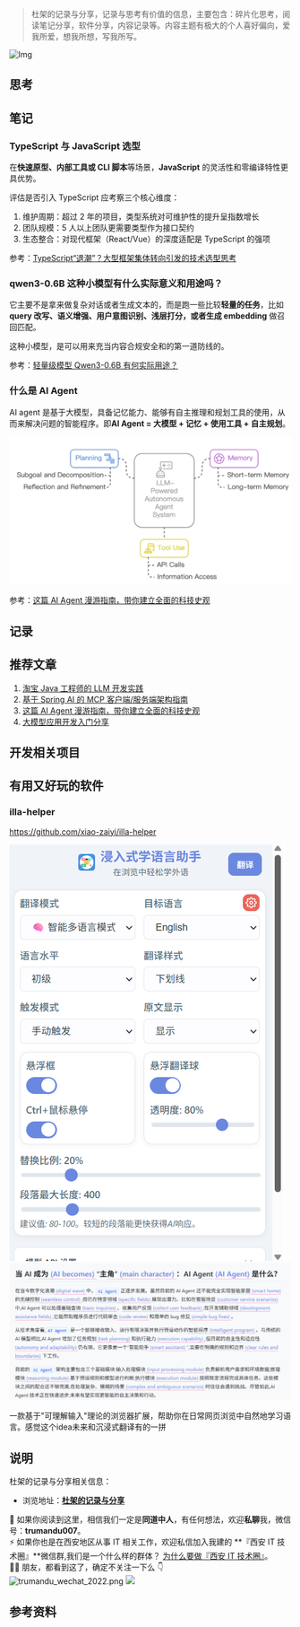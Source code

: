 > 杜架的记录与分享，记录与思考有价值的信息，主要包含：碎片化思考，阅读笔记分享，软件分享，内容记录等。内容主题有极大的个人喜好偏向，爱我所爱，想我所想，写我所写。

![Img]()

## 思考

## 笔记

### TypeScript 与 JavaScript 选型

在**快速原型、内部工具或 CLI 脚本**等场景，**JavaScript** 的灵活性和零编译特性更具优势。

评估是否引入 TypeScript 应考察三个核心维度：

1. 维护周期：超过 2 年的项目，类型系统对可维护性的提升呈指数增长
2. 团队规模：5 人以上团队更需要类型作为接口契约
3. 生态整合：对现代框架（React/Vue）的深度适配是 TypeScript 的强项

参考：[TypeScript“退潮”？大型框架集体转向引发的技术选型思考](https://juejin.cn/post/7516402026169319464)

### qwen3-0.6B 这种小模型有什么实际意义和用途吗？

它主要不是拿来做复杂对话或者生成文本的，而是跑一些比较**轻量的任务**，比如 **query 改写、语义增强、用户意图识别、浅层打分，或者生成 embedding** 做召回匹配。

这种小模型，是可以用来充当内容合规安全和的第一道防线的。

参考：[轻量级模型 Qwen3-0.6B 有何实际用途？](https://mp.weixin.qq.com/s/BlfrfqX5OrohcEXXbDa3rA)

### 什么是 AI Agent

AI agent 是基于大模型，具备记忆能力、能够有自主推理和规划工具的使用，从而来解决问题的智能程序。即**AI Agent = 大模型 + 记忆 + 使用工具 + 自主规划**。

![Img](/images/杜架的记录与分享%28019期%29.md/img-20250620142836.png)

参考：[这篇 AI Agent 漫游指南，带你建立全面的科技史观](https://mp.weixin.qq.com/s/37SlqyDSg0FapEqJwy-0mw)

## 记录

## 推荐文章

1. [淘宝 Java 工程师的 LLM 开发实践](https://mp.weixin.qq.com/s/-wq4t468dLjYkdYxw1gAGw)
2. [基于 Spring AI 的 MCP 客户端/服务端架构指南](https://mp.weixin.qq.com/s/1TVkxKTzd8TwF1W78NCt6g)
3. [这篇 AI Agent 漫游指南，带你建立全面的科技史观](https://mp.weixin.qq.com/s/37SlqyDSg0FapEqJwy-0mw)
4. [大模型应用开发入门分享](https://mp.weixin.qq.com/s/xClHrMmh_uNkiH8U91K7HA)

## 开发相关项目

## 有用又好玩的软件

### illa-helper

https://github.com/xiao-zaiyi/illa-helper 

![illa-helper](/images/杜架的记录与分享%28019期%29.md/img-20250624142736.png)
![illa-helper](/images/杜架的记录与分享%28019期%29.md/img-20250624142832.png)


一款基于"可理解输入"理论的浏览器扩展，帮助你在日常网页浏览中自然地学习语言。感觉这个idea未来和沉浸式翻译有的一拼

## 说明

杜架的记录与分享相关信息：

-   浏览地址：[**杜架的记录与分享**](http://blog.trumandu.top/categories/杜架的记录与分享/)

🙌 如果你阅读到这里，相信我们一定是**同道中人**，有任何想法，欢迎**私聊**我，微信号：**trumandu007**。<br />⚡️ 如果你也是在西安地区从事 IT 相关工作，欢迎私信加入我建的 **『西安 IT 技术圈』**微信群,我们是一个什么样的群体？ [为什么要做『西安 IT 技术圈』](https://mp.weixin.qq.com/s?__biz=MzI4NTMwNTQ5Mg==&mid=2247483684&idx=1&sn=4c1f96c16463601a7e220a06649f4cd3)。<br />👬🏻 朋友，都看到这了，确定不关注一下么 👇<br />
![trumandu_wechat_2022.png](https://static.trumandu.top/trumandu_wechat_2022.png)
![](https://static.trumandu.top/view_good_share.gif)

## 参考资料
